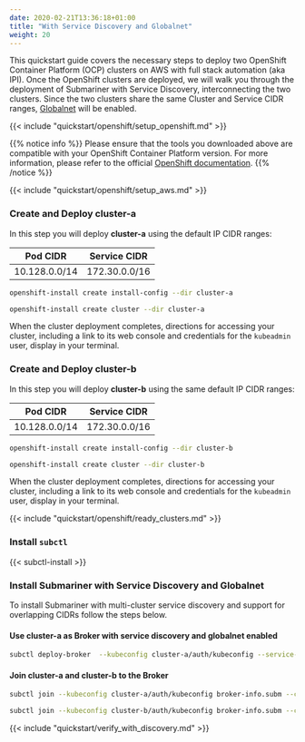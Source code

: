 ```yaml
---
date: 2020-02-21T13:36:18+01:00
title: "With Service Discovery and Globalnet"
weight: 20
---
```


This quickstart guide covers the necessary steps to deploy two OpenShift Container Platform (OCP) clusters on AWS with full stack automation
(aka IPI). Once the OpenShift clusters are deployed, we will walk you through the deployment of Submariner with Service Discovery,
interconnecting the two clusters. Since the two clusters share the same Cluster and Service CIDR ranges,
[Globalnet](../../../architecture/globalnet/) will be enabled.

{{< include "quickstart/openshift/setup_openshift.md" >}}

{{% notice info %}}
Please ensure that the tools you downloaded above are compatible with your OpenShift Container Platform version. For more information,
please refer to the official [OpenShift documentation](https://docs.openshift.com/container-platform/).
{{% /notice %}}

{{< include "quickstart/openshift/setup_aws.md" >}}

### Create and Deploy cluster-a

In this step you will deploy **cluster-a** using the default IP CIDR ranges:

| Pod CIDR     | Service CIDR |
|--------------|--------------|
|10.128.0.0/14 |172.30.0.0/16 |

```bash
openshift-install create install-config --dir cluster-a
```

```bash
openshift-install create cluster --dir cluster-a
```

When the cluster deployment completes, directions for accessing your cluster, including a link to its web console and credentials for the
`kubeadmin` user, display in your terminal.

### Create and Deploy cluster-b

In this step you will deploy **cluster-b** using the same default IP CIDR ranges:

| Pod CIDR     | Service CIDR |
|--------------|--------------|
|10.128.0.0/14 |172.30.0.0/16 |

```bash
openshift-install create install-config --dir cluster-b
```

```bash
openshift-install create cluster --dir cluster-b
```

When the cluster deployment completes, directions for accessing your cluster, including a link to its web console and credentials for the
`kubeadmin` user, display in your terminal.

{{< include "quickstart/openshift/ready_clusters.md" >}}

### Install `subctl`

{{< subctl-install >}}

### Install Submariner with Service Discovery and Globalnet

To install Submariner with multi-cluster service discovery and support for overlapping CIDRs follow the steps below.

#### Use cluster-a as Broker with service discovery and globalnet enabled

```bash
subctl deploy-broker  --kubeconfig cluster-a/auth/kubeconfig --service-discovery --globalnet
```

#### Join cluster-a and cluster-b to the Broker

```bash
subctl join --kubeconfig cluster-a/auth/kubeconfig broker-info.subm --clusterid west
```

```bash
subctl join --kubeconfig cluster-b/auth/kubeconfig broker-info.subm --clusterid east
```

{{< include "quickstart/verify_with_discovery.md" >}}
